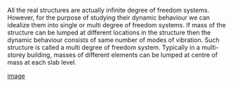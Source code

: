 All the real structures are actually infinite degree of freedom systems. However, for the purpose of studying their dynamic behaviour we can idealize them into single or multi degree of freedom systems. If mass of the structure can be lumped at different locations in the structure then the dynamic behaviour consists of same number of modes of vibration. Such structure is called a multi degree of freedom system. Typically in a multi-storey building, masses of different elements can be lumped at centre of mass at each slab level.

[image](5.jpg)